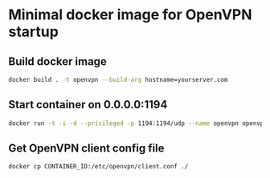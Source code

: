 # Minimal docker image for OpenVPN startup

## Build docker image
```sh
docker build . -t openvpn --build-arg hostname=yourserver.com
```

## Start container on 0.0.0.0:1194
```sh
docker run -t -i -d --privileged -p 1194:1194/udp --name openvpn openvpn
```

## Get OpenVPN client config file
```sh
docker cp CONTAINER_ID:/etc/openvpn/client.conf ./
```
